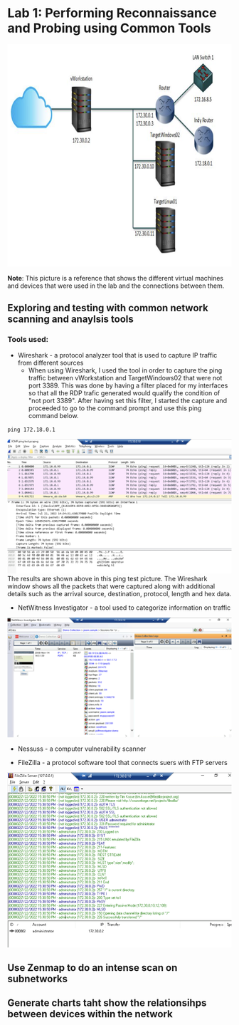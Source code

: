 # Lab 1: Performing Reconnaissance and Probing using Common Tools


<img src = "https://github.com/Ttokkime/Lab-1/blob/main/Lab%201%20Topology.png" width="700" height="500">

**Note**: This picture is a reference that shows the different virtual machines and devices that were used in the lab and the connections between them.


## Exploring and testing with common network scanning and anaylsis tools
### Tools used:
* Wireshark - a protocol analyzer tool that is used to capture IP traffic from different sources
   * When using Wireshark, I used the tool in order to capture the ping traffic between vWorkstation and TargetWindows02 that were not port 3389. This was done by having a filter placed for my interfaces so that all the RDP trafic generated would qualify the condition of "not port 3389". After having set this filter, I started the capture and proceeded to go to the command prompt and use this ping command below.

```
ping 172.18.0.1
```

![image](https://github.com/Ttokkime/Lab-1/blob/e54321585f72cc90683a5f2ad187b58444c0747f/Ping%20Test.png)
The results are shown above in this ping test picture. The Wireshark window shows all the packets that were captured along with additional details such as the arrival source, destination, protocol, length and hex data.


* NetWitness Investigator - a tool used to categorize information on traffic


![image](https://github.com/Ttokkime/Lab-1/blob/5365ed4500c399194b815bca3e232a7a47a051ea/creditcards.txt%20file%20details.png)

* Nessuss - a computer vulnerability scanner




* FileZilla - a protocol software tool that connects suers with FTP servers

![image](https://github.com/Ttokkime/Lab-1/blob/86bae5be59adc3448180dd12c4933f096b3eecd4/FileZilla%20logs.png)

## Use Zenmap to do an intense scan on subnetworks
## Generate charts taht show the relationsihps between devices within the network



